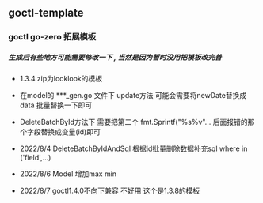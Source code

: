  ## goctl-template

 ### goctl go-zero 拓展模板


##### 生成后有些地方可能需要修改一下 , 当然是因为暂时没用把模板改完善
- 1.3.4.zip为looklook的模板
- 在model的  ***_gen.go  文件下  update方法 可能会需要将newDate替换成data 批量替换一下即可
- DeleteBatchById方法下 需要把第二个 fmt.Sprintf("%s%v"... 后面报错的那个字段替换成变量(id)即可


- 2022/8/4 DeleteBatchByIdAndSql 根据id批量删除数据补充sql where in ('field',...)
- 2022/8/6 Model 增加max min
- 2022/8/7 goctl1.4.0不向下兼容 不好用 这个是1.3.8的模板